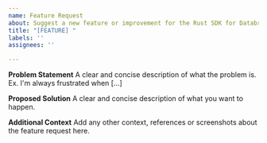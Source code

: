 ```yaml
---
name: Feature Request
about: Suggest a new feature or improvement for the Rust SDK for Databricks Zerobus Ingest service.
title: "[FEATURE] "
labels: ''
assignees: ''

---
```


**Problem Statement**
A clear and concise description of what the problem is. Ex. I'm always frustrated when [...]

**Proposed Solution**
A clear and concise description of what you want to happen.

**Additional Context**
Add any other context, references or screenshots about the feature request here.
